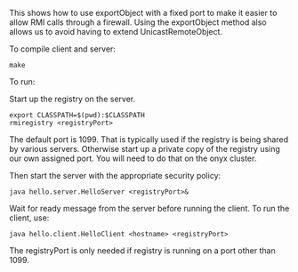 
This shows how to use exportObject with a fixed port to make it easier to allow RMI calls through a
firewall. Using the exportObject method also allows us to avoid having to extend
UnicastRemoteObject.

To compile client and server:

```
make
```

To run:

Start up the registry on the server.

```
export CLASSPATH=$(pwd):$CLASSPATH
rmiregistry <registryPort>
```

The default port is 1099. That is typically used if the registry is being shared by various
servers. Otherwise start up a private copy of the registry using our own assigned port. You
will need to do that on the onyx cluster.


Then start the server with the appropriate security policy:

```
java hello.server.HelloServer <registryPort>&
```

Wait for ready message from the server before running the client. To run the client, use:

```
java hello.client.HelloClient <hostname> <registryPort>
```

The registryPort is only needed if registry is running on a port other than 1099.


